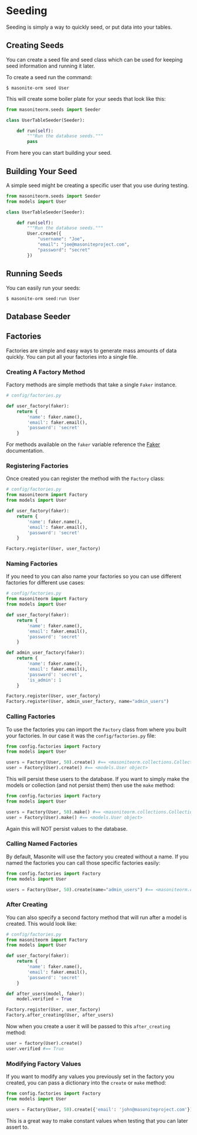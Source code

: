 # Seeding

Seeding is simply a way to quickly seed, or put data into your tables.

## Creating Seeds

You can create a seed file and seed class which can be used for keeping seed information and running it later.

To create a seed run the command:

```text
$ masonite-orm seed User
```

This will create some boiler plate for your seeds that look like this:

```python
from masoniteorm.seeds import Seeder

class UserTableSeeder(Seeder):

    def run(self):
        """Run the database seeds."""
        pass
```

From here you can start building your seed.

## Building Your Seed

A simple seed might be creating a specific user that you use during testing.

```python
from masoniteorm.seeds import Seeder
from models import User

class UserTableSeeder(Seeder):

    def run(self):
        """Run the database seeds."""
        User.create({
            "username": "Joe",
            "email": "joe@masoniteproject.com",
            "password": "secret"
        })
```

## Running Seeds

You can easily run your seeds:

```text
$ masonite-orm seed:run User
```

## Database Seeder

## Factories

Factories are simple and easy ways to generate mass amounts of data quickly. You can put all your factories into a single file.

### Creating A Factory Method

Factory methods are simple methods that take a single `Faker` instance.

```python
# config/factories.py

def user_factory(faker):
    return {
        'name': faker.name(),
        'email': faker.email(),
        'password': 'secret'
    }
```

For methods available on the `faker` variable reference the [Faker](https://faker.readthedocs.io/en/master/) documentation.

### Registering Factories

Once created you can register the method with the `Factory` class:

```python
# config/factories.py
from masoniteorm import Factory
from models import User

def user_factory(faker):
    return {
        'name': faker.name(),
        'email': faker.email(),
        'password': 'secret'
    }

Factory.register(User, user_factory)
```

### Naming Factories

If you need to you can also name your factories so you can use different factories for different use cases:

```python
# config/factories.py
from masoniteorm import Factory
from models import User

def user_factory(faker):
    return {
        'name': faker.name(),
        'email': faker.email(),
        'password': 'secret'
    }

def admin_user_factory(faker):
    return {
        'name': faker.name(),
        'email': faker.email(),
        'password': 'secret',
        'is_admin': 1
    }

Factory.register(User, user_factory)
Factory.register(User, admin_user_factory, name="admin_users")
```

### Calling Factories

To use the factories you can import the `Factory` class from where you built your factories. In our case it was the `config/factories.py` file:

```python
from config.factories import Factory
from models import User

users = Factory(User, 50).create() #== <masoniteorm.collections.Collection object>
user = Factory(User).create() #== <models.User object>
```

This will persist these users to the database. If you want to simply make the models or collection \(and not persist them\) then use the `make` method:

```python
from config.factories import Factory
from models import User

users = Factory(User, 50).make() #== <masoniteorm.collections.Collection object>
user = Factory(User).make() #== <models.User object>
```

Again this will NOT persist values to the database.

### Calling Named Factories

By default, Masonite will use the factory you created without a name. If you named the factories you can call those specific factories easily:

```python
from config.factories import Factory
from models import User

users = Factory(User, 50).create(name="admin_users") #== <masoniteorm.collections.Collection object>
```

### After Creating

You can also specify a second factory method that will run after a model is created. This would look like:

```python
# config/factories.py
from masoniteorm import Factory
from models import User

def user_factory(faker):
    return {
        'name': faker.name(),
        'email': faker.email(),
        'password': 'secret'
    }

def after_users(model, faker):
    model.verified = True

Factory.register(User, user_factory)
Factory.after_creating(User, after_users)
```

Now when you create a user it will be passed to this `after_creating` method:

```python
user = factory(User).create()
user.verified #== True
```

### Modifying Factory Values

If you want to modify any values you previously set in the factory you created, you can pass a dictionary into the `create` or `make` method:

```python
from config.factories import Factory
from models import User

users = Factory(User, 50).create({'email': 'john@masoniteproject.com'}) #== <masoniteorm.collections.Collection object>
```

This is a great way to make constant values when testing that you can later assert to.

